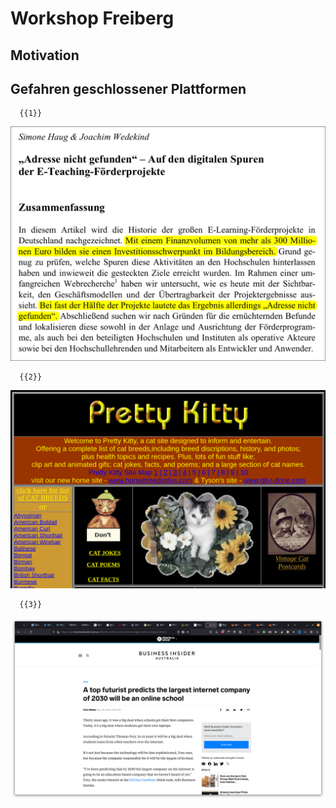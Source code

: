 <!--
author:   Sebastian Zug & André Dietrich

email:    LiaScript@web.de

version:  0.0.1

language: de

narrator: Deutsch Female

-->


# Workshop Freiberg

## Motivation

## Gefahren geschlossener Plattformen

      {{1}}
![Screenshot of abandoned education plattforms](pic/AdresseNichtGefunden.png "Source: ['Adresse nicht gefunden' – Auf den digitalen Spuren der E-Teaching-Förderprojekte](https://www.pedocs.de/volltexte/2011/3215/pdf/Haug_Wedekind_Adresse_nicht_gefunden_D_A.pdf)")

      {{2}}
![Screenshot GeoCities Kitty page](pic/geocities-screenshot.png "More information at: [Wikipedia](https://en.wikipedia.org/wiki/Yahoo!_GeoCities)")

      {{3}}
![Screenshot Business Insider](pic/business-insider-screenshot.png "Source: [A top futurist predicts the largest internet company of 2030 will be an online school](https://www.businessinsider.com.au/futurist-predicts-online-school-largest-online-company-2016-12)")

